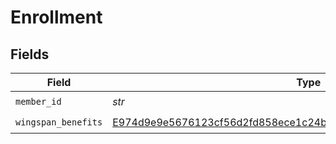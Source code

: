 # Enrollment


## Fields

| Field                                                                                                                                                       | Type                                                                                                                                                        | Required                                                                                                                                                    | Description                                                                                                                                                 |
| ----------------------------------------------------------------------------------------------------------------------------------------------------------- | ----------------------------------------------------------------------------------------------------------------------------------------------------------- | ----------------------------------------------------------------------------------------------------------------------------------------------------------- | ----------------------------------------------------------------------------------------------------------------------------------------------------------- |
| `member_id`                                                                                                                                                 | *str*                                                                                                                                                       | :heavy_check_mark:                                                                                                                                          | N/A                                                                                                                                                         |
| `wingspan_benefits`                                                                                                                                         | [E974d9e9e5676123cf56d2fd858ece1c24be8be15b96a100963b7cb1afada329](../../models/shared/e974d9e9e5676123cf56d2fd858ece1c24be8be15b96a100963b7cb1afada329.md) | :heavy_check_mark:                                                                                                                                          | N/A                                                                                                                                                         |